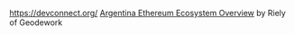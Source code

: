 https://devconnect.org/
[Argentina Ethereum Ecosystem Overview](https://localethereum.beehiiv.com/p/argentina-ethereum-ecosystem-overview) by Riely of Geodework 
